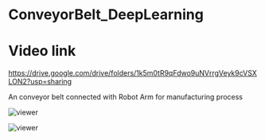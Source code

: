 # ConveyorBelt_DeepLearning
# Video link
https://drive.google.com/drive/folders/1k5m0tR9qFdwo9uNVrrgVeyk9cVSXLON2?usp=sharing

An conveyor belt connected with Robot Arm for manufacturing process

![viewer](https://github.com/quocnh/ConveyorBelt_DeepLearning/blob/master/Docs/34051840_1831265666895470_797942530606891008_n.jpeg)

![viewer](https://github.com/quocnh/ConveyorBelt_DeepLearning/blob/master/Docs/1.jpeg)
